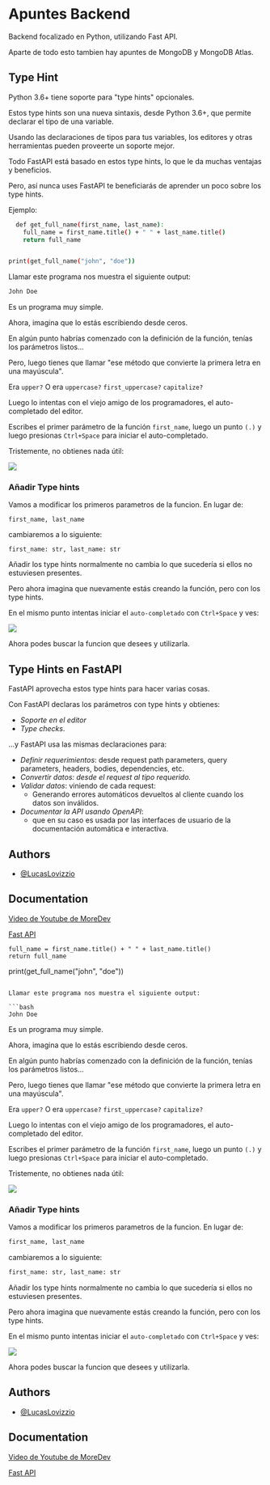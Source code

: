 
# Apuntes Backend

Backend focalizado en Python, utilizando Fast API.

Aparte de todo esto tambien hay apuntes de MongoDB y MongoDB Atlas.






## Type Hint

Python 3.6+ tiene soporte para "type hints" opcionales.

Estos type hints son una nueva sintaxis, desde Python 3.6+, que permite declarar el tipo de una variable.

Usando las declaraciones de tipos para tus variables, los editores y otras herramientas pueden proveerte un soporte mejor.

Todo FastAPI está basado en estos type hints, lo que le da muchas ventajas y beneficios.

Pero, así nunca uses FastAPI te beneficiarás de aprender un poco sobre los type hints.

Ejemplo:

```bash
  def get_full_name(first_name, last_name):
    full_name = first_name.title() + " " + last_name.title()
    return full_name


print(get_full_name("john", "doe"))
```

Llamar este programa nos muestra el siguiente output:

```bash
John Doe
```
Es un programa muy simple.

Ahora, imagina que lo estás escribiendo desde ceros.

En algún punto habrías comenzado con la definición de la función, tenías los parámetros listos...

Pero, luego tienes que llamar "ese método que convierte la primera letra en una mayúscula".

Era `upper?` O era `uppercase?` `first_uppercase?` `capitalize?`

Luego lo intentas con el viejo amigo de los programadores, el auto-completado del editor.

Escribes el primer parámetro de la función `first_name`, luego un punto `(.)` y luego presionas `Ctrl+Space` para iniciar el auto-completado.

Tristemente, no obtienes nada útil:

![](https://fastapi.tiangolo.com/img/python-types/image01.png)

### Añadir Type hints

Vamos a modificar los primeros parametros de la funcion.
En lugar de:

```first_name, last_name```

cambiaremos a lo siguiente:

```first_name: str, last_name: str```

Añadir los type hints normalmente no cambia lo que sucedería si ellos no estuviesen presentes.

Pero ahora imagina que nuevamente estás creando la función, pero con los type hints.

En el mismo punto intentas iniciar el `auto-completado` con `Ctrl+Space` y ves:

![](https://fastapi.tiangolo.com/img/python-types/image02.png)

Ahora podes buscar la funcion que desees y utilizarla.

## Type Hints en FastAPI

FastAPI aprovecha estos type hints para hacer varias cosas.

Con FastAPI declaras los parámetros con type hints y obtienes:

* *Soporte en el editor*
* *Type checks*.

...y FastAPI usa las mismas declaraciones para:

* *Definir requerimientos*: desde request path parameters, query parameters, headers, bodies, dependencies, etc.
* *Convertir datos: desde el request al tipo requerido.*
* *Validar datos*: viniendo de cada request:
  * Generando errores automáticos devueltos al cliente cuando los datos son inválidos.
* *Documentar la API usando OpenAPI*:
    * que en su caso es usada por las interfaces de usuario de la documentación automática e interactiva.
## Authors
- [@LucasLovizzio](https://github.com/LucasLovizzio)



## Documentation

[Video de Youtube de MoreDev](https://www.youtube.com/watch?v=_y9qQZXE24A&t)

[Fast API](https://fastapi.tiangolo.com)


    full_name = first_name.title() + " " + last_name.title()
    return full_name


print(get_full_name("john", "doe"))
```

Llamar este programa nos muestra el siguiente output:

```bash
John Doe
```
Es un programa muy simple.

Ahora, imagina que lo estás escribiendo desde ceros.

En algún punto habrías comenzado con la definición de la función, tenías los parámetros listos...

Pero, luego tienes que llamar "ese método que convierte la primera letra en una mayúscula".

Era `upper?` O era `uppercase?` `first_uppercase?` `capitalize?`

Luego lo intentas con el viejo amigo de los programadores, el auto-completado del editor.

Escribes el primer parámetro de la función `first_name`, luego un punto `(.)` y luego presionas `Ctrl+Space` para iniciar el auto-completado.

Tristemente, no obtienes nada útil:

![](https://fastapi.tiangolo.com/img/python-types/image01.png)

### Añadir Type hints

Vamos a modificar los primeros parametros de la funcion.
En lugar de:

```bash
first_name, last_name
```

cambiaremos a lo siguiente:

```bash
first_name: str, last_name: str
```

Añadir los type hints normalmente no cambia lo que sucedería si ellos no estuviesen presentes.

Pero ahora imagina que nuevamente estás creando la función, pero con los type hints.

En el mismo punto intentas iniciar el `auto-completado` con `Ctrl+Space` y ves:

![](https://fastapi.tiangolo.com/img/python-types/image02.png)

Ahora podes buscar la funcion que desees y utilizarla.

## Authors

- [@LucasLovizzio](https://github.com/LucasLovizzio)



## Documentation

[Video de Youtube de MoreDev](https://www.youtube.com/watch?v=_y9qQZXE24A&t)

[Fast API](https://fastapi.tiangolo.com)



